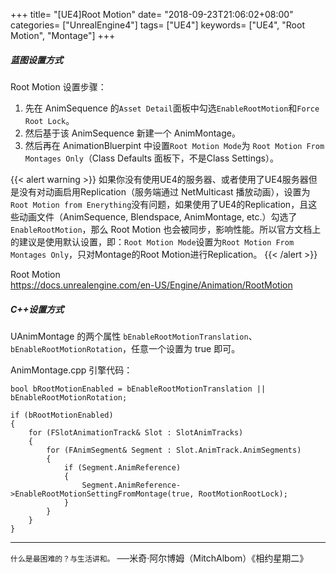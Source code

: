 +++
title= "[UE4]Root Motion"
date= "2018-09-23T21:06:02+08:00"
categories= ["UnrealEngine4"]
tags= ["UE4"]
keywords= ["UE4", "Root Motion", "Montage"]
+++

##### 蓝图设置方式

Root Motion 设置步骤：

1. 先在 AnimSequence 的`Asset Detail`面板中勾选`EnableRootMotion`和`Force Root Lock`。
2. 然后基于该 AnimSequence 新建一个 AnimMontage。
3. 然后再在 AnimationBluerpint 中设置`Root Motion Mode`为 `Root Motion From Montages Only`（Class Defaults 面板下，不是Class Settings）。

{{< alert warning >}}
如果你没有使用UE4的服务器、或者使用了UE4服务器但是没有对动画启用Replication（服务端通过 NetMulticast 播放动画），设置为`Root Motion from Enerything`没有问题，如果使用了UE4的Replication，且这些动画文件（AnimSequence, Blendspace, AnimMontage, etc.）勾选了`EnableRootMotion`，那么 Root Motion 也会被同步，影响性能。所以官方文档上的建议是使用默认设置，即：`Root Motion Mode`设置为`Root Motion From Montages Only`，只对Montage的Root Motion进行Replication。
{{< /alert >}}

Root Motion  
https://docs.unrealengine.com/en-US/Engine/Animation/RootMotion

##### C++设置方式

UAnimMontage 的两个属性 `bEnableRootMotionTranslation`、`bEnableRootMotionRotation`，任意一个设置为 true 即可。

AnimMontage.cpp 引擎代码：
    
    bool bRootMotionEnabled = bEnableRootMotionTranslation || bEnableRootMotionRotation;

	if (bRootMotionEnabled)
	{
		for (FSlotAnimationTrack& Slot : SlotAnimTracks)
		{
			for (FAnimSegment& Segment : Slot.AnimTrack.AnimSegments)
			{
				if (Segment.AnimReference)
				{
					Segment.AnimReference->EnableRootMotionSettingFromMontage(true, RootMotionRootLock);
				}
			}
		}
	}

***	
`什么是最困难的？与生活讲和。` ──米奇·阿尔博姆（MitchAlbom）《相约星期二》
